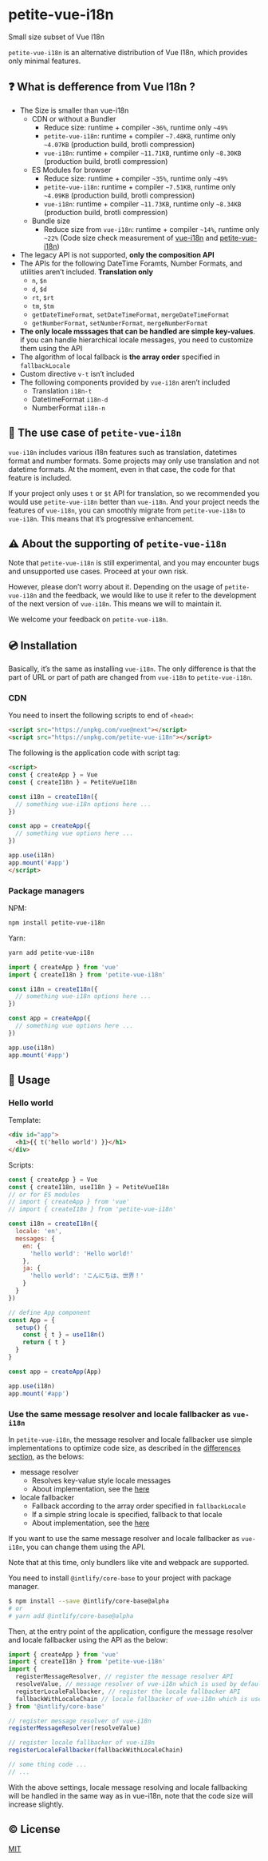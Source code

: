 # petite-vue-i18n

Small size subset of Vue I18n

`petite-vue-i18n` is an alternative distribution of Vue I18n, which provides only minimal features.

## :question: What is defference from Vue I18n ?

- The Size is smaller than vue-i18n
  - CDN or without a Bundler
    - Reduce size: runtime + compiler `~36%`, runtime only `~49%`
    - `petite-vue-i18n`: runtime + compiler `~7.48KB`, runtime only `~4.07KB` (production build, brotli compression)
    - `vue-i18n`: runtime + compiler `~11.71KB`, runtime only `~8.30KB` (production build, brotli compression)
  - ES Modules for browser
    - Reduce size: runtime + compiler `~35%`, runtime only `~49%`
    - `petite-vue-i18n`: runtime + compiler `~7.51KB`, runtime only `~4.09KB` (production build, brotli compression)
    - `vue-i18n`: runtime + compiler `~11.73KB`, runtime only `~8.34KB` (production build, brotli compression)
  - Bundle size
    - Reduce size from `vue-i18n`: runtime + compiler `~14%`, runtime only `~22%` (Code size check measurement of [vue-i18n](https://github.com/intlify/vue-i18n-next/tree/master/packages/size-check-vue-i18n) and [petite-vue-i18n](https://github.com/intlify/vue-i18n-next/tree/master/packages/size-check-petite-vue-i18n))
- The legacy API is not supported, **only the composition API**
- The APIs for the following DateTime Foramts, Number Formats, and utilities aren’t included. **Translation only**
  - `n`, `$n`
  - `d`, `$d`
  - `rt`, `$rt`
  - `tm`, `$tm`
  - `getDateTimeFormat`, `setDateTimeFormat`, `mergeDateTimeFormat`
  - `getNumberFormat`, `setNumberFormat`, `mergeNumberFormat`
- **The only locale msssages that can be handled are simple key-values**. if you can handle hierarchical locale messages, you need to customize them using the API
- The algorithm of local fallback is **the array order** specified in `fallbackLocale`
- Custom directive `v-t` isn’t included
- The following components provided by `vue-i18n` aren’t included
  - Translation `i18n-t`
  - DatetimeFormat `i18n-d`
  - NumberFormat `i18n-n`

## :hammer: The use case of `petite-vue-i18n`

`vue-i18n` includes various i18n features such as translation, datetimes format and number formats. Some projects may only use translation and not datetime formats.  At the moment, even in that case, the code for that feature is included.

If your project only uses `t` or `$t` API for translation, so we recommended you would use `petite-vue-i18n` better than `vue-i18n`. And your project needs the features of `vue-i18n`, you can smoothly migrate from `petite-vue-i18n` to `vue-i18n`. This means that it’s progressive enhancement.

## :warning: About the supporting of `petite-vue-i18n`

Note that `petite-vue-i18n` is still experimental, and you may encounter bugs and unsupported use cases. Proceed at your own risk.

However, please don’t worry about it. Depending on the usage of `petite-vue-i18n` and the feedback, we would like to use it refer to the development of the next version of `vue-i18n`. This means we will to maintain it.

We welcome your feedback on `petite-vue-i18n`.

## :cd: Installation

Basically, it’s the same as installing `vue-i18n`. The only difference is that the part of URL or part of path are changed from `vue-i18n` to `petite-vue-i18n`.

### CDN
You need to insert the following scripts to end of `<head>`:

```html
<script src="https://unpkg.com/vue@next"></script>
<script src="https://unpkg.com/petite-vue-i18n"></script>
```

The following is the application code with script tag:

```html
<script>
const { createApp } = Vue
const { createI18n } = PetiteVueI18n

const i18n = createI18n({
  // something vue-i18n options here ...
})

const app = createApp({
  // something vue options here ...
})

app.use(i18n)
app.mount('#app')
</script>
```

### Package managers

NPM:
```sh
npm install petite-vue-i18n
```

Yarn:
```sh
yarn add petite-vue-i18n
```

```js
import { createApp } from 'vue'
import { createI18n } from 'petite-vue-i18n'

const i18n = createI18n({
  // something vue-i18n options here ...
})

const app = createApp({
  // something vue options here ...
})

app.use(i18n)
app.mount('#app')
```

## :rocket: Usage

### Hello world

Template:
```html
<div id="app">
  <h1>{{ t('hello world') }}</h1>
</div>
```

Scripts:
```js
const { createApp } = Vue
const { createI18n, useI18n } = PetiteVueI18n
// or for ES modules 
// import { createApp } from 'vue'
// import { createI18n } from 'petite-vue-i18n'

const i18n = createI18n({
  locale: 'en',
  messages: {
    en: {
      'hello world': 'Hello world!'
    },
    ja: {
      'hello world': 'こんにちは、世界！'
    }
  }
})

// define App component
const App = {
  setup() {
    const { t } = useI18n()
    return { t }
  }
}

const app = createApp(App)

app.use(i18n)
app.mount('#app')
```

### Use the same message resolver and locale fallbacker as `vue-i18n`

In `petite-vue-i18n`, the message resolver and locale fallbacker use simple implementations to optimize code size, as described in the [differences section](https://github.com/intlify/vue-i18n-next/tree/master/packages/petite-vue-i18n#question-what-is-defference-from-vue-i18n-), as the belows:

- message resolver
  - Resolves key-value style locale messages
  - About implementation, see the [here](https://github.com/intlify/vue-i18n-next/blob/2d4d2a342f8bae134665a0b7cd945fb8b638839a/packages/core-base/src/resolver.ts#L305-L307)
- locale fallbacker
  - Fallback according to the array order specified in `fallbackLocale`
  - If a simple string locale is specified, fallback to that locale
  - About implementation, see the [here](https://github.com/intlify/vue-i18n-next/blob/2d4d2a342f8bae134665a0b7cd945fb8b638839a/packages/core-base/src/fallbacker.ts#L40-L58)

If you want to use the same message resolver and locale fallbacker as `vue-i18n`, you can change them using the API.

Note that at this time, only bundlers like vite and webpack are supported.

You need to install `@intlify/core-base` to your project with package manager.

```sh
$ npm install --save @intlify/core-base@alpha
# or
# yarn add @intlify/core-base@alpha
```

Then, at the entry point of the application, configure the message resolver and locale fallbacker using the API as the below:

```js
import { createApp } from 'vue'
import { createI18n } from 'petite-vue-i18n'
import {
  registerMessageResolver, // register the message resolver API
  resolveValue, // message resolver of vue-i18n which is used by default
  registerLocaleFallbacker, // register the locale fallbacker API
  fallbackWithLocaleChain // locale fallbacker of vue-i18n which is used by default
} from '@intlify/core-base'

// register message resolver of vue-i18n
registerMessageResolver(resolveValue)

// register locale fallbacker of vue-i18n
registerLocaleFallbacker(fallbackWithLocaleChain)

// some thing code ...
// ...
```

With the above settings, locale message resolving and locale fallbacking will be handled in the same way as in vue-i18n, note that the code size will increase slightly.

## :copyright: License

[MIT](http://opensource.org/licenses/MIT)
